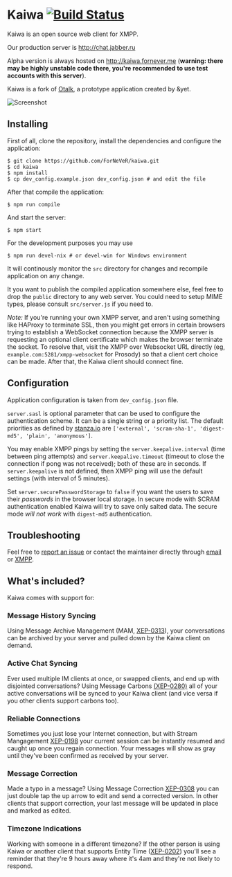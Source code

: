 Kaiwa [![Build Status](https://travis-ci.org/ForNeVeR/kaiwa.svg?branch=develop)](https://travis-ci.org/ForNeVeR/kaiwa)
=====
Kaiwa is an open source web client for XMPP.  

Our production server is http://chat.jabber.ru

Alpha version is always hosted on http://kaiwa.fornever.me (**warning: there may
be highly unstable code there, you're recommended to use test accounts with this
server**).

Kaiwa is a fork of [Otalk][otalk], a prototype application created by &yet.

![Screenshot](http://getkaiwa.com/assets/img/header.png)

## Installing

First of all, clone the repository, install the dependencies and configure the
application:

    $ git clone https://github.com/ForNeVeR/kaiwa.git
    $ cd kaiwa
    $ npm install
    $ cp dev_config.example.json dev_config.json # and edit the file

After that compile the application:

    $ npm run compile

And start the server:

    $ npm start

For the development purposes you may use

    $ npm run devel-nix # or devel-win for Windows environment

It will continously monitor the `src` directory for changes and recompile
application on any change.

It you want to publish the compiled application somewhere else, feel free to
drop the `public` directory to any web server. You could need to setup MIME
types, please consult `src/server.js` if you need to.

*Note:* If you're running your own XMPP server, and aren't using something like
HAProxy to terminate SSL, then you might get errors in certain browsers trying
to establish a WebSocket connection because the XMPP server is requesting an
optional client certificate which makes the browser terminate the socket. To
resolve that, visit the XMPP over Websocket URL directly (eg,
`example.com:5281/xmpp-websocket` for Prosody) so that a client cert choice can
be made. After that, the Kaiwa client should connect fine.

## Configuration

Application configuration is taken from `dev_config.json` file.

`server.sasl` is optional parameter that can be used to configure the
authentication scheme. It can be a single string or a priority list. The default
priorities as defined by [stanza.io][] are `['external', 'scram-sha-1',
'digest-md5', 'plain', 'anonymous']`.

You may enable XMPP pings by setting the `server.keepalive.interval` (time
between ping attempts) and `server.keepalive.timeout` (timeout to close the
connection if pong was not received); both of these are in seconds. If
`server.keepalive` is not defined, then XMPP ping will use the default settings
(with interval of 5 minutes).

Set `server.securePasswordStorage` to `false` if you want the users to save
their *passwords* in the browser local storage. In secure mode with SCRAM
authentication enabled Kaiwa will try to save only salted data. The secure mode
*will not work* with `digest-md5` authentication.

## Troubleshooting

Feel free to [report an issue][issues] or contact the maintainer directly
through [email][fornever-email] or [XMPP][fornever-xmpp].

## What's included?

Kaiwa comes with support for:

### Message History Syncing

Using Message Archive Management (MAM, [XEP-0313](http://xmpp.org/extensions/xep-0313.html)), your conversations can be archived by your server and pulled down by the Kaiwa client on demand.

### Active Chat Syncing

Ever used multiple IM clients at once, or swapped clients, and end up with disjointed conversations? Using Message Carbons [(XEP-0280)](http://xmpp.org/extensions/xep-0280.html) all of your active conversations will be synced to your Kaiwa client (and vice versa if you other clients support carbons too).

### Reliable Connections

Sometimes you just lose your Internet connection, but with Stream Mangagement [XEP-0198](http://xmpp.org/extensions/xep-0198.html) your current session can be instantly resumed and caught up once you regain connection. Your messages will show as gray until they've been confirmed as received by your server.

### Message Correction

Made a typo in a message? Using Message Correction [XEP-0308](http://xmpp.org/extensions/xep-0308.html) you can just double tap the up arrow to edit and send a corrected version. In other clients that support correction, your last message will be updated in place and marked as edited.

### Timezone Indications

Working with someone in a different timezone? If the other person is using Kaiwa or another client that supports Entity Time ([XEP-0202](http://xmpp.org/extensions/xep-0202.html)) you'll see a reminder that they're 9 hours away where it's 4am and they're not likely to respond.

[fornever-email]: mailto:friedrich@fornever.me
[fornever-xmpp]: xmpp:fornever@codingteam.org.ru
[issues]: https://github.com/ForNeVeR/kaiwa/issues
[otalk]: https://github.com/otalk
[stanza.io]: https://github.com/otalk/stanza.io
